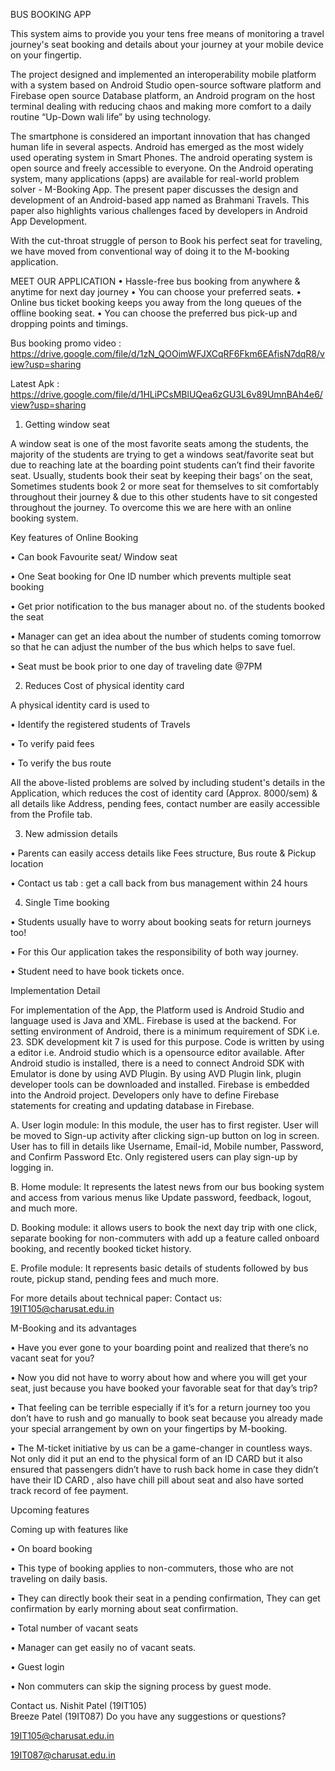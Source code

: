 
 
 

BUS BOOKING APP

This system aims to provide you your tens free means of monitoring a travel journey's seat booking and details about your journey at your mobile device on your fingertip.

The project designed and implemented an interoperability mobile platform with a system based on Android Studio open-source software platform and Firebase open source Database platform, an Android program on the host terminal dealing with reducing chaos and making more comfort to a daily routine “Up-Down wali life” by using technology.

The smartphone is considered an important innovation that has changed human life in several aspects. Android has emerged as the most widely used operating system in Smart Phones. The android operating system is open source and freely accessible to everyone. On the Android operating system, many applications (apps) are available for real-world problem solver - M-Booking App. The present paper discusses the design and development of an Android-based app named as Brahmani Travels. This paper also highlights various challenges faced by developers in Android App Development.

With the cut-throat struggle of person to Book his perfect seat for traveling, we have moved from conventional way of doing it to the M-booking application.

MEET OUR APPLICATION
•       Hassle-free bus booking from anywhere & anytime for next day journey
•       You can choose your preferred seats.
•       Online bus ticket booking keeps you away from the long queues of the offline booking seat.
•       You can choose the preferred bus pick-up and dropping points and timings.

 Bus booking promo video : https://drive.google.com/file/d/1zN_QOOimWFJXCqRF6Fkm6EAfisN7dqR8/view?usp=sharing
 
 Latest Apk : https://drive.google.com/file/d/1HLiPCsMBlUQea6zGU3L6v89UmnBAh4e6/view?usp=sharing
 




1) Getting window seat

A window seat is one of the most favorite seats among the students, the majority of the students are trying to get a windows seat/favorite seat but due to reaching late at the boarding point students can’t find their favorite seat. Usually, students book their seat by keeping their bags’ on the seat, Sometimes students book 2 or more seat for themselves to sit comfortably throughout their journey & due to this other students have to sit congested throughout the journey. To overcome this we are here with an online booking system.

Key features of Online Booking

•       Can book Favourite seat/ Window seat

•       One Seat booking for One ID number which prevents multiple seat booking

•       Get prior notification to the bus manager about no. of the students booked the seat

•       Manager can get an idea about the number of students coming tomorrow so that he can adjust the number of the bus which helps to save fuel.

•       Seat must be book prior to one day of traveling date @7PM


2) Reduces Cost of physical identity card

 A physical identity card is used to

•       Identify the registered students of Travels

•       To verify paid fees

•       To verify the bus route

     

All the above-listed problems are solved by including student's details in the Application, which reduces the cost of identity card (Approx. 8000/sem) & all details like Address, pending fees, contact number are easily accessible from the Profile tab.

3. New admission details

•       Parents can easily access details like Fees structure, Bus route & Pickup location

•       Contact us tab : get a call back from bus management within 24 hours

4. Single Time booking

• Students usually have to worry about booking seats for return journeys too!

•       For this Our application takes the responsibility of both way journey.

•       Student need to have book tickets once.

 

Implementation Detail


For implementation of the App, the Platform used is Android Studio and language used is Java and XML. Firebase is used at the backend. For setting environment of Android, there is a minimum requirement of SDK i.e.  23. SDK development kit 7 is used for this purpose. Code is written by using a editor i.e. Android studio which is a opensource editor available. After Android studio is installed, there is a need to connect Android SDK with Emulator is done by using AVD Plugin. By using AVD Plugin link, plugin developer tools can be downloaded and installed. Firebase is embedded into the Android project. Developers only have to define Firebase statements for creating and updating database in Firebase.

A. User login module: In this module, the user has to first register. User will be moved to Sign-up activity after clicking sign-up button on log in screen. User has to fill in details like Username, Email-id, Mobile number, Password, and Confirm Password Etc. Only registered users can play sign-up by logging in.

B. Home module: It represents the latest news from our  bus booking  system and access from various menus like Update password, feedback, logout, and much more.

D. Booking module: it allows users to book the next day trip with one click, separate booking for non-commuters with add up a feature called onboard booking, and recently booked ticket history.

E. Profile module: It represents basic details of students followed by bus route, pickup stand, pending fees and much more.

 

 For more details about technical paper: Contact us: 19IT105@charusat.edu.in

 

M-Booking and its advantages

•       Have you ever gone to your boarding point and realized that there’s no vacant seat for you?

•       Now you did not have to worry about how and where you will get your seat, just because you have booked your favorable seat for that day’s trip?

•       That feeling can be terrible especially if it’s for a return journey too you don’t have to rush and go manually to book seat because you already made your special arrangement by own on your fingertips by M-booking.

• The M-ticket initiative by us can be a game-changer in countless ways. Not only did it put an end to the physical form of an ID CARD but it also ensured that passengers didn’t have to rush back home in case they didn’t have their ID CARD , also have chill pill about seat and also have sorted track record of fee payment.

 

Upcoming features

Coming up with features like

•       On board booking

•       This type of booking applies to non-commuters, those who are not traveling on daily basis.

•       They can directly book their seat in a pending confirmation, They can get confirmation by early morning about seat confirmation.

•       Total number of vacant seats

•       Manager can get easily no of vacant seats.

•       Guest login

•       Non commuters can skip the signing process by guest mode.

Contact us.
Nishit Patel (19IT105)    
Breeze Patel (19IT087)
Do you have any suggestions or questions?


19IT105@charusat.edu.in 

19IT087@charusat.edu.in
